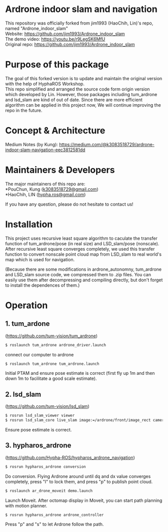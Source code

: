 # Ardrone indoor slam and navigation  
This repository was officially forked from jim1993 (HaoChih, Lin)'s repo, named "Ardrone_indoor_slam"   
Website: https://github.com/jim1993/Ardrone_indoor_slam  
The demo video: https://youtu.be/r9LegSK6MfU   
Original repo: https://github.com/jim1993/Ardrone_indoor_slam  
  
# Purpose of this package  
The goal of this forked version is to update and maintain the original version with the help of HyphaROS Workshop.    
This repo simplified and arranged the source code form origin version which developed by Lin.
However, those packages including tum_ardrone and lsd_slam are kind of out of date.
Since there are more efficient algorithm can be applied in this project now, We will continue improving the repo in the future.   

# Concept & Architecture  
Medium Notes (by Kung): https://medium.com/@k3083518729/ardrone-indoor-slam-navigation-eec3812581dd   

# Maintainers & Developers
The major maintainers of this repo are:  
*PouChun, Kung (k3083518729@gmail.com)   
*HaoChih, LIN (hypha.ros@gmail.com)  
  
If you have any question, please do not hesitate to contact us!  

# Installation  
This project uses recursive least square algorithm to caculate the transfer function of tum_ardrone/pose (in real size) and LSD_slam/pose (nonscale). 
After recursive least square converges completely, we used this transfer function to convert nonscale point cloud map from LSD_slam to real world's map which is used for navigation.
   
(Because there are some modifications in ardrone_autonomny, tum_ardrone and LSD_slam source code, 
we compressed them to .zip files. You can easily use them after decompressing and compiling directly, 
but don't forget to install the dependences of them.)  
  
# Operation  

## 1. tum_ardone 
(https://github.com/tum-vision/tum_ardrone)  

``` bash
$ roslaunch tum_ardrone ardrone_driver.launch
```
connect our computer to ardrone
```bash
$ roslaunch tum_ardrone tum_ardrone.launch
```
Initial PTAM and ensure pose estimate is correct (first fly up 1m and then down 1m to facilitate a good scale estimate).

## 2. lsd_slam 
(https://github.com/tum-vision/lsd_slam)  

``` bash
$ rosrun lsd_slam_viewer viewer
$ rosrun lsd_slam_core live_slam image:=/ardrone/front/image_rect camera_info:=/ardrone/front/camera_info
```
Ensure pose estimate is correct.

## 3. hypharos_ardrone 
(https://github.com/Hypha-ROS/hypharos_ardrone_navigation)  

``` bash
$ rosrun hypharos_ardrone conversion
```
Do conversion. Flying Ardrone around until dq and dx value converges completely, press "l" to lock them, and press "p" to publish point cloud.
 
```bash
$ roslaunch ar_drone_moveit demo.launch
```
Launch Moveit. After octomap display in Moveit, you can start path planning with motion planner.

``` bash
$ rosrun hypharos_ardrone ardrone_controller
```
Press "p" and "s" to let Ardrone follow the path.

